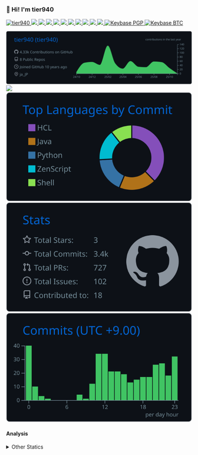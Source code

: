 ### 👋 Hi! I'm tier940

<p align="left"> 
  <a href="https://github.com/tier940/tier940/">
    <img src="https://komarev.com/ghpvc/?username=tier940" alt="tier940" />
  </a>
  <a href="http://twitter.com/tier940">
    <img height="20" src="https://img.shields.io/twitter/follow/tier940?label=Twitter&logo=twitter&style=flat" />
  </a>
  <a href="https://github.com/tier940">
    <img height="20" src="https://img.shields.io/github/followers/tier940?label=follow&logo=github&style=flat" />
  </a>
  <a href="https://www.reddit.com/user/tier940">
    <img height="20" src="https://img.shields.io/reddit/user-karma/combined/tier940?label=Reddit&logo=reddit&style=flat" />
  </a>
  <a href="https://stackoverflow.com/users/17317833/tier940">
    <img height="20" src="https://img.shields.io/stackexchange/stackoverflow/r/17317833?label=StackOverflow&logo=stack-overflow&style=flat" />
  </a>
  <a href="https://zenn.dev/tier940">
    <img height="20" src="https://zenn.badge.nikaera.com/s/tier940/likes" />
  </a>
  <a href="https://zenn.dev/tier940">
    <img height="20" src="https://zenn.badge.nikaera.com/s/tier940/followers" />
  </a>
  <a href="https://zenn.dev/tier940">
    <img height="20" src="https://zenn.badge.nikaera.com/s/tier940/articles" />
  </a>
  <a href="http://qiita.com/tier940">
    <img height="20" src="https://qiita-badge.apiapi.app/s/tier940/posts.svg" />
  </a>
  <a href="http://qiita.com/tier940">
    <img height="20" src="https://qiita-badge.apiapi.app/s/tier940/contributions.svg" />
  </a>
  <a href="https://github.com/tier940/tier940/">
    <img height="20" src="https://github.com/tier940/tier940/actions/workflows/main.yml/badge.svg" />
  </a>
  <a href="https://keybase.io/tier940">
    <img alt="Keybase PGP" src="https://img.shields.io/keybase/pgp/tier940">
  </a>
  <a href="https://keybase.io/tier940">
    <img alt="Keybase BTC" src="https://img.shields.io/keybase/btc/tier940">
  </a>
</p>

[![](https://raw.githubusercontent.com/tier940/tier940/main/profile-summary-card-output/github_dark/0-profile-details.svg)](https://github.com/vn7n24fzkq/github-profile-summary-cards)
[![](https://raw.githubusercontent.com/tier940/tier940/main/profile-summary-card-output/github_dark/1-repos-per-language.svg)](https://github.com/vn7n24fzkq/github-profile-summary-cards) [![](https://raw.githubusercontent.com/tier940/tier940/main/profile-summary-card-output/github_dark/2-most-commit-language.svg)](https://github.com/vn7n24fzkq/github-profile-summary-cards)
[![](https://raw.githubusercontent.com/tier940/tier940/main/profile-summary-card-output/github_dark/3-stats.svg)](https://github.com/vn7n24fzkq/github-profile-summary-cards) [![](https://raw.githubusercontent.com/tier940/tier940/main/profile-summary-card-output/github_dark/4-productive-time.svg)](https://github.com/vn7n24fzkq/github-profile-summary-cards)


#### Analysis
<!-- <img height="150" src="https://github.com/tier940/tier940/blob/master/images/stat.svg" alt="Alternative Text"/> -->

<details>
  <summary>Other Statics</summary>
  <!--START_SECTION:waka-->
![Code Time](http://img.shields.io/badge/Code%20Time-2%2C564%20hrs%201%20min-blue)

**🐱 My GitHub Data** 

> 📦 8.3 kB Used in GitHub's Storage 
 > 
> 💼 Opted to Hire
 > 
> 📜 10 Public Repositories 
 > 
> 🔑 2 Private Repositories 
 > 
**I'm an Early 🐤** 

```text
🌞 Morning                596 commits         ███░░░░░░░░░░░░░░░░░░░░░░   12.70 % 
🌆 Daytime                1977 commits        ███████████░░░░░░░░░░░░░░   42.12 % 
🌃 Evening                1726 commits        █████████░░░░░░░░░░░░░░░░   36.77 % 
🌙 Night                  395 commits         ██░░░░░░░░░░░░░░░░░░░░░░░   08.41 % 
```
📅 **I'm Most Productive on Saturday** 

```text
Monday                   495 commits         ███░░░░░░░░░░░░░░░░░░░░░░   10.55 % 
Tuesday                  825 commits         ████░░░░░░░░░░░░░░░░░░░░░   17.58 % 
Wednesday                553 commits         ███░░░░░░░░░░░░░░░░░░░░░░   11.78 % 
Thursday                 611 commits         ███░░░░░░░░░░░░░░░░░░░░░░   13.02 % 
Friday                   586 commits         ███░░░░░░░░░░░░░░░░░░░░░░   12.48 % 
Saturday                 918 commits         █████░░░░░░░░░░░░░░░░░░░░   19.56 % 
Sunday                   706 commits         ████░░░░░░░░░░░░░░░░░░░░░   15.04 % 
```


📊 **This Week I Spent My Time On** 

```text
🕑︎ Time Zone: Asia/Tokyo

💬 Programming Languages: 
Other                    5 hrs 38 mins       █████████░░░░░░░░░░░░░░░░   36.19 % 
Java                     3 hrs               █████░░░░░░░░░░░░░░░░░░░░   19.26 % 
Docker                   2 hrs 53 mins       █████░░░░░░░░░░░░░░░░░░░░   18.49 % 
YAML                     1 hr 4 mins         ██░░░░░░░░░░░░░░░░░░░░░░░   06.89 % 
Markdown                 43 mins             █░░░░░░░░░░░░░░░░░░░░░░░░   04.67 % 

🔥 Editors: 
VS Code                  15 hrs 36 mins      █████████████████████████   100.00 % 

💻 Operating System: 
Windows                  10 hrs 48 mins      █████████████████░░░░░░░░   69.19 % 
Linux                    4 hrs 48 mins       ████████░░░░░░░░░░░░░░░░░   30.81 % 
```

**I Mostly Code in Java** 

```text
Java                     8 repos             █████████░░░░░░░░░░░░░░░░   36.36 % 
ZenScript                3 repos             ███░░░░░░░░░░░░░░░░░░░░░░   13.64 % 
HTML                     2 repos             ██░░░░░░░░░░░░░░░░░░░░░░░   09.09 % 
Shell                    2 repos             ██░░░░░░░░░░░░░░░░░░░░░░░   09.09 % 
Python                   1 repo              █░░░░░░░░░░░░░░░░░░░░░░░░   04.55 % 
```



**Timeline**

![Lines of Code chart](https://raw.githubusercontent.com/tier940/tier940/main/assets/bar_graph.png)


 Last Updated on 15/03/2023 00:02:39 UTC
<!--END_SECTION:waka-->
</details>
